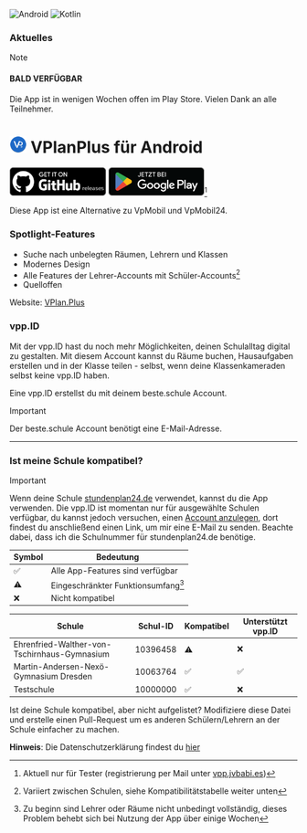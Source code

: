 ![Android](https://img.shields.io/badge/Android-3DDC84?style=for-the-badge&logo=android&logoColor=white)
![Kotlin](https://img.shields.io/badge/kotlin-%237F52FF.svg?style=for-the-badge&logo=kotlin&logoColor=white)

### Aktuelles

> [!NOTE]
> #### BALD VERFÜGBAR
> Die App ist in wenigen Wochen offen im Play Store. Vielen Dank an alle Teilnehmer.

# <img src="https://raw.githubusercontent.com/Julius-Babies/VPlanPlus/v0.5.1-alpha/app/src/main/res/mipmap-xxxhdpi/ic_launcher_round.webp" height="30px"> VPlanPlus für Android

[<img src="https://raw.githubusercontent.com/Julius-Babies/Julius-Babies/main/static/ghreleases.png" alt="Get it on Github Releases" height="50px">](https://github.com/Julius-Babies/VPlanPlus/releases)
[<img src="https://raw.githubusercontent.com/Julius-Babies/Julius-Babies/main/static/googleplay.png" alt="Get it on Github Releases" height="50px">](https://play.google.com/store/apps/details?id=es.jvbabi.vplanplus)[^1]<br />

Diese App ist eine Alternative zu VpMobil und VpMobil24.
### Spotlight-Features
- Suche nach unbelegten Räumen, Lehrern und Klassen
- Modernes Design
- Alle Features der Lehrer-Accounts mit Schüler-Accounts[^2]
- Quelloffen

Website: [VPlan.Plus](https://vplan.plus)

### vpp.ID
Mit der vpp.ID hast du noch mehr Möglichkeiten, deinen Schulalltag digital zu gestalten. Mit diesem Account kannst du Räume buchen, Hausaufgaben erstellen und in der Klasse teilen - selbst, wenn deine Klassenkameraden selbst keine vpp.ID haben.

Eine vpp.ID erstellst du mit deinem beste.schule Account.

> [!IMPORTANT]
> Der beste.schule Account benötigt eine E-Mail-Adresse.

[^1]: Aktuell nur für Tester (registrierung per Mail unter [vpp.jvbabi.es](https://vpp.jvbabi.es))
[^2]: Variiert zwischen Schulen, siehe Kompatibilitätstabelle weiter unten
<hr />

### Ist meine Schule kompatibel?
> [!IMPORTANT]
> Wenn deine Schule [stundenplan24.de](https://stundenplan24.de) verwendet, kannst du die App verwenden. Die vpp.ID ist momentan nur für ausgewählte Schulen verfügbar, du kannst jedoch versuchen, einen [Account anzulegen](https://id.vpp.jvbabi.es/login), dort findest du anschließend einen Link, um mir eine E-Mail zu senden. Beachte dabei, dass ich die Schulnummer für stundenplan24.de benötige.

| Symbol | Bedeutung                               |
|--------|-----------------------------------------|
| ✅      | Alle App-Features sind verfügbar        |
| ⚠️️    | Eingeschränkter Funktionsumfang[^3]     |
| ❌      | Nicht kompatibel                        |

[^3]: Zu beginn sind Lehrer oder Räume nicht unbedingt vollständig, dieses Problem behebt sich bei Nutzung der App über einige Wochen

| Schule                                       | Schul-ID | Kompatibel | Unterstützt vpp.ID |
|----------------------------------------------|----------|------------|--------------------|
| Ehrenfried-Walther-von-Tschirnhaus-Gymnasium | 10396458 | ⚠️         | ❌                   |
| Martin-Andersen-Nexö-Gymnasium Dresden       | 10063764 | ✅          | ✅                   |
| Testschule                                   | 10000000 | ✅️         | ❌                   |

Ist deine Schule kompatibel, aber nicht aufgelistet? Modifiziere diese Datei und erstelle einen Pull-Request um es anderen Schülern/Lehrern an der Schule einfacher zu machen.

**Hinweis**: Die Datenschutzerklärung findest du [hier](https://github.com/VPlanPlus-Project/VPlanPlus/blob/main/PRIVACY-POLICY.md)
